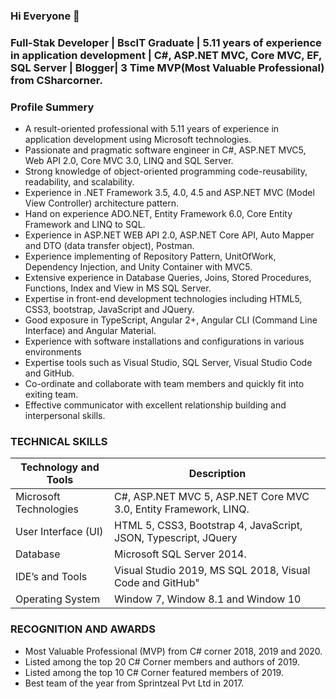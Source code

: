 ### Hi Everyone 👋

### Full-Stak Developer | BscIT Graduate | 5.11 years of experience in application development | C#, ASP.NET MVC, Core MVC, EF, SQL Server | Blogger| 3 Time MVP(Most Valuable Professional) from CSharcorner.

### Profile Summery
*	A result-oriented professional with 5.11 years of experience in application development using Microsoft technologies.
*	Passionate and pragmatic software engineer in C#, ASP.NET MVC5, Web API 2.0, Core MVC 3.0, LINQ and SQL Server.
*	Strong knowledge of object-oriented programming code-reusability, readability, and scalability.
*	Experience in .NET Framework 3.5, 4.0, 4.5 and ASP.NET MVC (Model View Controller) architecture pattern.
*	Hand on experience ADO.NET, Entity Framework 6.0, Core Entity Framework and LINQ to SQL.
*	Experience in ASP.NET WEB API 2.0, ASP.NET Core API, Auto Mapper and DTO (data transfer object), Postman.
*	Experience implementing of Repository Pattern, UnitOfWork, Dependency Injection, and Unity Container with MVC5.
*	Extensive experience in Database Queries, Joins, Stored Procedures, Functions, Index and View in MS SQL Server.
*	Expertise in front-end development technologies including HTML5, CSS3, bootstrap, JavaScript and JQuery.
*	Good exposure in TypeScript, Angular 2+, Angular CLI (Command Line Interface) and Angular Material.
*	Experience with software installations and configurations in various environments
*	Expertise tools such as Visual Studio, SQL Server, Visual Studio Code and GitHub.
*	Co-ordinate and collaborate with team members and quickly fit into exiting team.
*	Effective communicator with excellent relationship building and interpersonal skills.

### TECHNICAL SKILLS
| Technology and Tools | Description |
| --- | --- |
| Microsoft Technologies | C#, ASP.NET MVC 5, ASP.NET Core MVC 3.0, Entity Framework, LINQ. |
|User Interface (UI)|HTML 5, CSS3, Bootstrap 4, JavaScript, JSON, Typescript, JQuery|
|Database|Microsoft SQL Server 2014.|
|IDE’s and Tools|Visual Studio 2019, MS SQL 2018, Visual Code and GitHub"|
|Operating System| Window 7, Window 8.1 and Window 10|

### RECOGNITION AND AWARDS  

*	Most Valuable Professional (MVP) from C# corner 2018, 2019 and 2020.
*	Listed among the top 20 C# Corner members and authors of 2019.
*	Listed among the top 10 C# Corner featured members of 2019.
*	Best team of the year from Sprintzeal Pvt Ltd in 2017.



